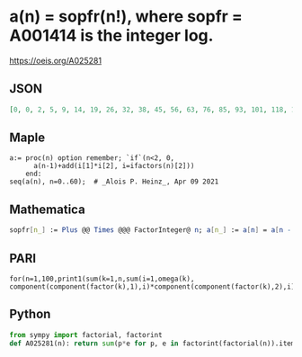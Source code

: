 # a\(n\) \= sopfr\(n\!\), where sopfr \= A001414  is the integer log\.
https://oeis.org/A025281
## JSON
```JSON
[0, 0, 2, 5, 9, 14, 19, 26, 32, 38, 45, 56, 63, 76, 85, 93, 101, 118, 126, 145, 154, 164, 177, 200, 209, 219, 234, 243, 254, 283, 293, 324, 334, 348, 367, 379, 389, 426, 447, 463, 474, 515, 527, 570, 585, 596, 621, 668, 679, 693, 705, 725, 742, 795, 806, 822, 835, 857, 888]
```
## Maple
```Maple
a:= proc(n) option remember; `if`(n<2, 0,
      a(n-1)+add(i[1]*i[2], i=ifactors(n)[2]))
    end:
seq(a(n), n=0..60);  # _Alois P. Heinz_, Apr 09 2021
```
## Mathematica
```Mathematica
sopfr[n_] := Plus @@ Times @@@ FactorInteger@ n; a[n_] := a[n] = a[n - 1] + sopfr[n]; a[0] = a[1] = 0; Array[a, 59, 0] (* _Robert G. Wilson v_, May 18 2015 *)
```
## PARI
```PARI
for(n=1,100,print1(sum(k=1,n,sum(i=1,omega(k), component(component(factor(k),1),i)*component(component(factor(k),2),i))),","))
```
## Python
```Python
from sympy import factorial, factorint
def A025281(n): return sum(p*e for p, e in factorint(factorial(n)).items()) # _Chai Wah Wu_, Apr 09 2021
```
